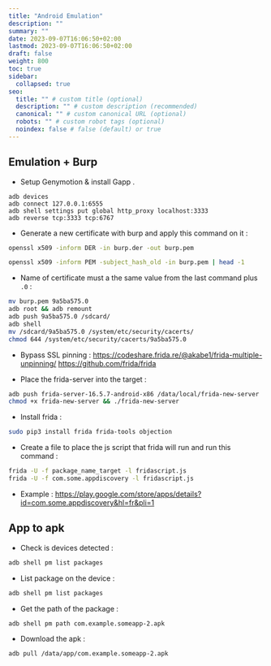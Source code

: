 ```yaml
---
title: "Android Emulation"
description: ""
summary: ""
date: 2023-09-07T16:06:50+02:00
lastmod: 2023-09-07T16:06:50+02:00
draft: false
weight: 800
toc: true
sidebar:
  collapsed: true
seo:
  title: "" # custom title (optional)
  description: "" # custom description (recommended)
  canonical: "" # custom canonical URL (optional)
  robots: "" # custom robot tags (optional)
  noindex: false # false (default) or true
---
```

## Emulation + Burp

- Setup Genymotion & install Gapp . 
```
adb devices
adb connect 127.0.0.1:6555
adb shell settings put global http_proxy localhost:3333
adb reverse tcp:3333 tcp:6767
```

- Generate a new certificate with burp and apply this command on it  : 
```sh
openssl x509 -inform DER -in burp.der -out burp.pem
```

```sh
openssl x509 -inform PEM -subject_hash_old -in burp.pem | head -1
```

- Name of certificate must a the same value from the last command plus `.0` :
```sh
mv burp.pem 9a5ba575.0
adb root && adb remount
adb push 9a5ba575.0 /sdcard/
adb shell
mv /sdcard/9a5ba575.0 /system/etc/security/cacerts/
chmod 644 /system/etc/security/cacerts/9a5ba575.0
```

- Bypass SSL pinning  :
https://codeshare.frida.re/@akabe1/frida-multiple-unpinning/
https://github.com/frida/frida

- Place the frida-server into the target :
```sh
adb push frida-server-16.5.7-android-x86 /data/local/frida-new-server
chmod +x frida-new-server && ./frida-new-server
```
- Install frida : 
```sh
sudo pip3 install frida frida-tools objection
```

- Create a file to place the js script that frida will run and run this command : 
```sh
frida -U -f package_name_target -l fridascript.js
frida -U -f com.some.appdiscovery -l fridascript.js 
```
- Example : https://play.google.com/store/apps/details?id=com.some.appdiscovery&hl=fr&pli=1

##  App to apk

- Check is devices detected :
```sh
adb shell pm list packages
```

- List package on the device : 
```sh
adb shell pm list packages
```

- Get the path of the package :
```sh
adb shell pm path com.example.someapp-2.apk
```

- Download the apk : 
```
adb pull /data/app/com.example.someapp-2.apk
```